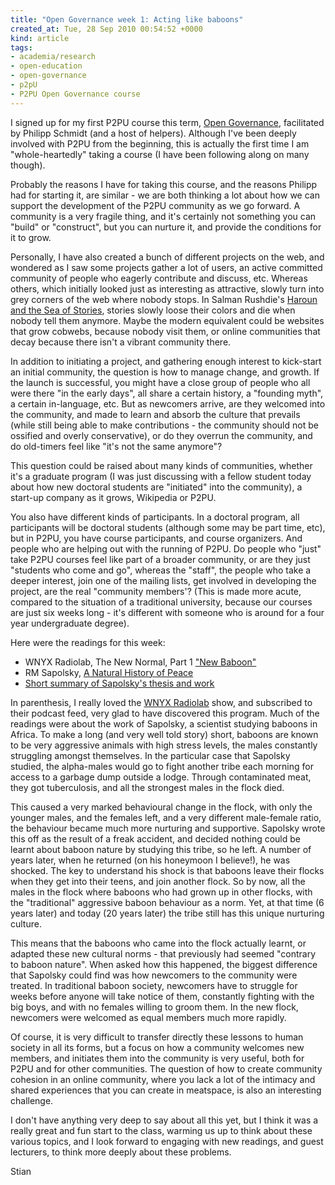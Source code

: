 ```yaml
---
title: "Open Governance week 1: Acting like baboons"
created_at: Tue, 28 Sep 2010 00:54:52 +0000
kind: article
tags:
- academia/research
- open-education
- open-governance
- p2pU
- P2PU Open Governance course
---
```


I signed up for my first P2PU course this term, [Open
Governance](http://www.p2pu.org/general/open-governance), facilitated by
Philipp Schmidt (and a host of helpers). Although I've been deeply
involved with P2PU from the beginning, this is actually the first time I
am "whole-heartedly" taking a course (I have been following along on
many though).

Probably the reasons I have for taking this course, and the reasons
Philipp had for starting it, are similar - we are both thinking a lot
about how we can support the development of the P2PU community as we go
forward. A community is a very fragile thing, and it's certainly not
something you can "build" or "construct", but you can nurture it, and
provide the conditions for it to grow.

Personally, I have also created a bunch of different projects on the
web, and wondered as I saw some projects gather a lot of users, an
active committed community of people who eagerly contribute and discuss,
etc. Whereas others, which initially looked just as interesting as
attractive, slowly turn into grey corners of the web where nobody stops.
In Salman Rushdie's [Haroun and the Sea of
Stories](http://en.wikipedia.org/wiki/Haroun_and_the_Sea_of_Stories),
stories slowly loose their colors and die when nobody tell them anymore.
Maybe the modern equivalent could be websites that grow cobwebs, because
nobody visit them, or online communities that decay because there isn't
a vibrant community there.

In addition to initiating a project, and gathering enough interest to
kick-start an initial community, the question is how to manage change,
and growth. If the launch is successful, you might have a close group of
people who all were there "in the early days", all share a certain
history, a "founding myth", a certain in-language, etc. But as newcomers
arrive, are they welcomed into the community, and made to learn and
absorb the culture that prevails (while still being able to make
contributions - the community should not be ossified and overly
conservative), or do they overrun the community, and do old-timers feel
like "it's not the same anymore"?

This question could be raised about many kinds of communities, whether
it's a graduate program (I was just discussing with a fellow student
today about how new doctoral students are "initiated" into the
community), a start-up company as it grows, Wikipedia or P2PU.

You also have different kinds of participants. In a doctoral program,
all participants will be doctoral students (although some may be part
time, etc), but in P2PU, you have course participants, and course
organizers. And people who are helping out with the running of P2PU. Do
people who "just" take P2PU courses feel like part of a broader
community, or are they just "students who come and go", whereas the
"staff", the people who take a deeper interest, join one of the mailing
lists, get involved in developing the project, are the real "community
members'? (This is made more acute, compared to the situation of a
traditional university, because our courses are just six weeks long -
it's different with someone who is around for a four year undergraduate
degree).

Here were the readings for this week:

-   WNYX Radiolab, The New Normal, Part 1 ["New
  Baboon"](http://www.wnyc.org/shows/radiolab/episodes/2009/10/02)[](http://www.wnyc.org/shows/radiolab/episodes/2009/10/02)
-   RM Sapolsky, [A Natural History of
  Peace](http://opim.wharton.upenn.edu/~sok/papers/s/sapolsky-foreignaffairs-2006.pdf)[](http://opim.wharton.upenn.edu/%7Esok/papers/s/sapolsky-foreignaffairs-2006.pdf)
-   [Short summary of Sapolsky's thesis and
  work](http://www.sharpbrains.com/blog/2008/04/05/peace-among-primates-by-robert-sapolsky/)

In parenthesis, I really loved the [WNYX
Radiolab](http://www.radiolab.org/) show, and subscribed to their
podcast feed, very glad to have discovered this program. Much of the
readings were about the work of Sapolsky, a scientist studying baboons
in Africa. To make a long (and very well told story) short, baboons are
known to be very aggressive animals with high stress levels, the males
constantly struggling amongst themselves. In the particular case that
Sapolsky studied, the alpha-males would go to fight another tribe each
morning for access to a garbage dump outside a lodge. Through
contaminated meat, they got tuberculosis, and all the strongest males in
the flock died.

This caused a very marked behavioural change in the flock, with only the
younger males, and the females left, and a very different male-female
ratio, the behaviour became much more nurturing and supportive. Sapolsky
wrote this off as the result of a freak accident, and decided nothing
could be learnt about baboon nature by studying this tribe, so he left.
A number of years later, when he returned (on his honeymoon I believe!),
he was shocked. The key to understand his shock is that baboons leave
their flocks when they get into their teens, and join another flock. So
by now, all the males in the flock where baboons who had grown up in
other flocks, with the "traditional" aggressive baboon behaviour as a
norm. Yet, at that time (6 years later) and today (20 years later) the
tribe still has this unique nurturing culture.

This means that the baboons who came into the flock actually learnt, or
adapted these new cultural norms - that previously had seemed "contrary
to baboon nature". When asked how this happened, the biggest difference
that Sapolsky could find was how newcomers to the community were
treated. In traditional baboon society, newcomers have to struggle for
weeks before anyone will take notice of them, constantly fighting with
the big boys, and with no females willing to groom them. In the new
flock, newcomers were welcomed as equal members much more rapidly.

Of course, it is very difficult to transfer directly these lessons to
human society in all its forms, but a focus on how a community welcomes
new members, and initiates them into the community is very useful, both
for P2PU and for other communities. The question of how to create
community cohesion in an online community, where you lack a lot of the
intimacy and shared experiences that you can create in meatspace, is
also an interesting challenge.

I don't have anything very deep to say about all this yet, but I think
it was a really great and fun start to the class, warming us up to think
about these various topics, and I look forward to engaging with new
readings, and guest lecturers, to think more deeply about these
problems.

Stian
